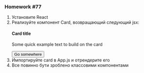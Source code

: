 ### Homework #77 

1. Установите React
2. Реализуйте компонент Card, возвращающий следующий jsx:  
     <div className="card">
        <div className="card-body">
            <h4 className="card-title">Card title</h4>
            <p className="card-text">Some quick example text to build on the card</p>
            <button type="button" className="btn btn-primary">Go somewhere</button>
        </div>
    </div>
3. Импортируйте card в App.js и отрендерите его
4. Все повинно бути зроблено классовими компонентами